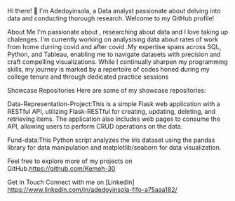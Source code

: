 Hi there! 👋
I'm Adedoyinsola, a Data analyst passionate about delving into data and conducting thorough research. Welcome to my GitHub profile!

About Me
I'm passionate about , researching about data and I love taking up chalenges. I'm currently working on analysising data about rates of work from home durring covid and after covid .My expertise spans across SQL, Python, and Tableau, enabling me to navigate datasets with precision and craft compelling visualizations. While I continually sharpen my programming skills, my journey is marked by a repertoire of codes honed during my college tenure and through dedicated practice sessions

Showcase Repositories
Here are some of my showcase repositories:

Data-Representation-Project:This is a simple Flask web application with a RESTful API, utilizing Flask-RESTful for creating, updating, deleting, and retrieving items. The application also includes web pages to consume the API, allowing users to perform CRUD operations on the data.

Fund-data:This Python script analyzes the Iris dataset using the pandas library for data manipulation and matplotlib/seaborn for data visualization.


Feel free to explore more of my projects on GitHub.https://github.com/Kemeh-30

Get in Touch
Connect with me on [LinkedIn] https://www.linkedin.com/in/adedoyinsola-fifo-a75aaa182/




